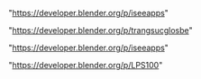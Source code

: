 "https://developer.blender.org/p/iseeapps"

 
"https://developer.blender.org/p/trangsucglosbe"


"https://developer.blender.org/p/iseeapps"


"https://developer.blender.org/p/LPS100"


 
